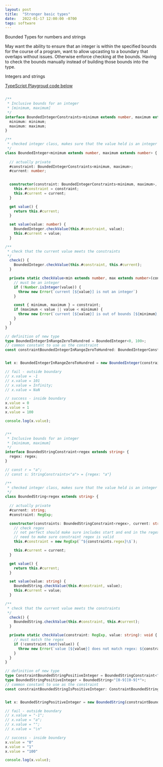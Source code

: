 ```yaml
---
layout: post
title:  "Stronger basic types"
date:   2022-01-17 12:00:00 -0700
tags: software
---
```


Bounded Types for numbers and strings

May want the ability to ensure that an integer is within the specified bounds for the course of a program, want to allow upcasting to a boundary that overlaps without issues. Otherwise enforce checking at the bounds. Having to check the bounds manually instead of building those bounds into the type.

Integers and strings

[TypeScript Playgroud code below](https://www.typescriptlang.org/play?&q=501#code/LAKA9AVBoAQTBJAdgYwDYFcDOBLAbgKYwBGA9hkgCZYwBmpATjAIZIw5IAuBA5gQ7HgBtALYccIjCIA0MEcwAeEqQF1BYUB24NazFEQBC5KgUoBlTgw48AwqSRZLzLQB4GvAgpifuVGo6skHgA+GABvWBh3PgUALiiPBQBuUABfUFAwMBgUe0comABeGAAiZhKU8Gzch04YLHiLQNs8py0sFzKS0OKw6M94rvSQTKhBHIALAhQAa1N2Lg8mdGYsLFl5Of8MdxhOCeY6-aI8ZkwiKbRKdhpWBe4+JgB3HH2OeoAHaZxaHHmyCjUdSgFZrGBGQGmJrWNyJbwKXzUeqWayhCIgGAwSJZFgoTgYM5oACeMA+VlO3EiAGIUDt3Fx4gFrJVMTTWgxnAyYAAlXgAUQUH0qkRqAQweMYAApRW0uA1wcZKFCUUE7LUOa5+gpgrJaQx6ZxGSqeABKcKRTE4lBTWYJGIWmA4pCkOpfHTTOpYCbkK5yZhzeo7IgcdAYJX+TjMBh1VjXAhUBZ7KZ2zzI5oOp0EeacUh+gNYIM5dmcupam4wU5oHCUB1vLAAOjZ6pLRRgSAITx5-MFkoABgA9AAkYRlGrl9a1qQAOoPeybhRjMUmcA2aXT43VinqDSyYMNInw6pWMARJWb0UuEviGGw643txvd-vF1gCEezifJceCEbmueHRCJjmMa9bWtMMwAGofqed5NgEJayN+861hMK73uuXCtt+T4ZOAYwYvAYG2vshxJkQD6Yd+chZpwNDHEWzbtMCi5ETMZ7moumKAUqwHNKBNqQdBkqwaOCHLquFGcMhi7PpiZL4IcRCOIcOAoJM4FQec0rFlo8S8jwAofIh0G-tYJrxHgpDVhxl44pI+TyJw1pkSmCgOj8MCSgAhKJWj1twjhftBJr-pxS77AwpCdu2nZ8vqUq9lRQjDt+qQqDAlCkAQNDOnUjnOVq8TDr5XD1lg5AMPoqRzg6wyYsMz44kqvxIK8OD2DApC0G2HZ7ESXygJw-VEGq8FaNxyrNAACqQuCcPgBDIA8-CthNvHWKNsqcJ0QgAAwALQAJwqHtR0qBA3SVENXwKpC61BDNc0LUtSyrYqk0wiUp3Hd952XZk1SkCIIgdTKrBHLm2BEKsLklZwIKtAxY1cGt0JBAgWCPW1hAvY88SbWOnCo8aWPzTjiyPK2fSJIMv2-RdqQLqAaBvjAcS3UBaM8KTz0UytxQxRzPFc9pjEo+9908BjPPk8tDCyCUABsJTSQDdDOGgMD7Z1GC0dWRAAlQUZEmrCj1lRxQlPtACMFSm+b0Gtl0lQ4mbFulHbVRsw75xO1OSAlLhOIFig+hgtrHC4EqJCKsboBu47lu7YHIAJ77lu2-HPsnk71u7cnuGiqQLP1mgpA8JKacntJQA)

```typescript

/**
 * Inclusive bounds for an integer
 * [minimum, maximum]
 */
interface BoundedIntegerConstraints<minimum extends number, maximum extends number> {
  minimum: minimum;
  maximum: maximum;
}

/**
 * checked integer class, makes sure that the value held is an integer within specified bounds
 */
class BoundedInteger<minimum extends number, maximum extends number> {
  
  // actually private
  #constraint: BoundedIntegerConstraints<minimum, maximum>;
  #current: number;
  

  constructor(constraint: BoundedIntegerConstraints<minimum, maximum>, current: number) {
    this.#constraint = constraint;
    this.#current = current;
  }

  get value() {
    return this.#current;
  }

  set value(value: number) {
    BoundedInteger.checkValue(this.#constraint, value);
    this.#current = value;
  }

/**
 * check that the current value meets the constraints
 */
  check() {
    BoundedInteger.checkValue(this.#constraint, this.#current);
  }

  private static checkValue<min extends number, max extends number>(constraint: BoundedIntegerConstraints<min, max>, value: number) {
    // must be an integer
    if (!Number.isInteger(value)) {
      throw new Error(`current [${value}] is not an integer`)
    }

    const { minimum, maximum } = constraint;
    if (maximum < value || value < minimum) {
      throw new Error(`current [${value}] is out of bounds [${minimum}, ${maximum}]`)
    }
  }
}

// definition of new type
type BoundedIntegerInRangeZeroToHundred = BoundedInteger<0, 100>;
// common constant to use as the constraint
const constraintBoundedIntegerInRangeZeroToHundred: BoundedIntegerConstraints<0,100> = {minimum: 0, maximum:100};


let x: BoundedIntegerInRangeZeroToHundred = new BoundedInteger(constraintBoundedIntegerInRangeZeroToHundred, 5);

// fail - outside boundary
// x.value = -1
// x.value = 101
// x.value = Infinity;
// x.value = NaN

// success - inside boundary
x.value = 0
x.value = 1
x.value = 100

console.log(x.value);

```

[](https://www.typescriptlang.org/play?&q=501#code/LAKA9AVBoAQTBJAdgYwDYFcDOBLAbgKYwBGA9hkgCZYwBmpATjAIZIw5IAuBA5gQ7HgBtALYccIjCIA0MEcwAeEqQF1BYUB24NazFEQBC5KgUoBlTgw48AwqSRZLzLQB4GvAgpifuVGo6skHgA+GABvWBh3PgUALiiPBQBuUABfUFAwMBgUe0comABeGAAiZhKU8Gzch04YLHiLQNs8py0sFzKS0OKw6M94rvSQTKhBHIALAhQAa1N2Lg8mdGYsLFl5Of8MdxhOCeY6-aI8ZkwiKbRKdhpWBe4+JgB3HH2OeoAHaZxaHHmyCjUdSgFZrGBGQGmJrWNyJbwKXzUeqWayhCIgGAwSJZFgoTgYM5oACeMA+VlO3EiAGIUDt3Fx4gFrJVMTTWgxnAyYAAlXgAUQUH0qkRqAQweMYAApRW0uA1wcZKFCUUE7LUOa5+gpgrJaQx6ZxGSqeABKcKRTE4lBTWYJGIWmA4pCkOpfHTTOpYCbkK5yZhzeo7IgcdAYJX+TjMBh1VjXAhUBZ7KZ2zzI5oOp0EeacUh+gNYIM5dmcupam4wU5oHCUB1vLAAOjZ6pLRRgSAITx5-MFkoABgA9AAkYRlGrl9a1qQAOoPeybhRjMUmcA2aXT43VinqDSyYMNInw6pWMARJWb0UuEviGGw643txvd-vF1gCEezifJceCEbmueHRCJjmMa9bWtMMwAGofqed5NgEJayN+861hMK73uuXCtt+T4ZOAYwYvAYG2vshxJkQD6Yd+chZpwNDHEWzbtMCi5ETMZ7moumKAUqwHNKBNqQdBkqwaOCHLquFGcMhi7PpiZL4IcRCOIcOAoJM4FQec0rFlo8S8jwAofIh0G-tYJrxHgpDVhxl44pI+TyJw1pkSmCgOj8MCSgAhKJWj1twjhftBJr-pxS77AwpCdu2nZ8vqUq9lRQjDt+qQqDAlCkAQNDOnUjnOVq8TDr5XD1lg5AMPoqRzg6wyYsMz44kqvxIK8OD2DApC0G2HZ7ESXygJw-VEGq8FaNxyrNAACqQuCcPgBDIA8-CthNvHWKNsqcJ0QgAAwALQAJwqHtR0qBA3SVENXwKpC61BDNc0LUtSyrYqk0wiUp3Hd952XZk1SkCIIgdTKrBHLm2BEKsLklZwIKtAxY1cGt0JBAgWCPW1hAvY88SbWOnCo8aWPzTjiyPK2fSJIMv2-RdqQLqAaBvjAcS3UBaM8KTz0UytxQxRzPFc9pjEo+9908BjPPk8tDCyCUABsJTSQDdDOGgMD7Z1GC0dWRAAlQUZEmrCj1lRxQlPtACMFSm+b0Gtl0lQ4mbFulHbVRsw75xO1OSAlLhOIFig+hgtrHC4EqJCKsboBu47lu7YHIAJ77lu2-HPsnk71u7cnuGiqQLP1mgpA8JKacntJQA)

```typescript

/**
 * Inclusive bounds for an integer
 * [minimum, maximum]
 */
interface BoundedStringConstraint<regex extends string> {
  regex: regex;
}

// const r = "a";
// const s: StringConstraints<"a"> = {regex: "a"}

/**
 * checked integer class, makes sure that the value held is an integer within specified bounds
 */
class BoundedString<regex extends string> {
  
  // actually private
  #current: string;
  #constraint: RegExp;

  constructor(constraints: BoundedStringConstraint<regex>, current: string) {
    // check regex
    // not perfect should make sure includes start and end in the regex string
    // need to make sure constraint regex is valid
    this.#constraint = new RegExp(`^${constraints.regex}\$`);

    this.#current = current;
  }

  get value() {
    return this.#current;
  }

  set value(value: string) {
    BoundedString.checkValue(this.#constraint, value);
    this.#current = value;
  }

/**
 * check that the current value meets the constraints
 */
  check() {
    BoundedString.checkValue(this.#constraint, this.#current);
  }

  private static checkValue(constraint: RegExp, value: string): void {
    // must match the regex
    if (!constraint.test(value)) {
      throw new Error(`value [${value}] does not match regex: ${constraint.source}`)
    }
  }
}

// definition of new type
type ConstraintBoundedStringPositiveInteger = BoundedStringConstraint<"[0-9][0-9]*">;
type BoundedStringPositiveInteger = BoundedString<"[0-9][0-9]*">;
// common constant to use as the constraint
const constraintBoundedStringIsPositiveInteger: ConstraintBoundedStringPositiveInteger = {regex: "[0-9][0-9]*"};


let x: BoundedStringPositiveInteger = new BoundedString(constraintBoundedStringIsPositiveInteger, "6");

// fail - outside boundary
// x.value = "-1";
// x.value = "a";
// x.value = "";
// x.value = "\n"

// success - inside boundary
x.value = "0"
x.value = "1"
x.value = "100"

console.log(x.value);

```